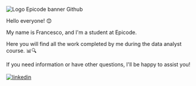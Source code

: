 ![Logo Epicode banner Github](https://github.com/FrancescoZaratti/Epicode/assets/153545609/a5f68227-9b7e-45d4-8b4e-0b8ba7ec2cbd)

Hello everyone! 😊

My name is Francesco, and I'm a student at Epicode.

Here you will find all the work completed by me during the data analyst course. 📊🔍

If you need information or have other questions, I'll be happy to assist you!
\
\
[![linkedin](https://img.shields.io/badge/linkedin-0A66C2?style=for-the-badge&logo=linkedin&logoColor=white)](https://www.linkedin.com/in/francescozaratti/)
